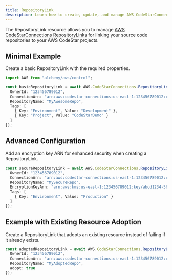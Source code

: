 ```yaml
---
title: RepositoryLink
description: Learn how to create, update, and manage AWS CodeStarConnections RepositoryLinks using Alchemy Cloud Control.
---
```


The RepositoryLink resource allows you to manage [AWS CodeStarConnections RepositoryLinks](https://docs.aws.amazon.com/codestarconnections/latest/userguide/) for linking your source code repositories to your AWS CodeStar projects.

## Minimal Example

Create a basic RepositoryLink with the required properties.

```ts
import AWS from "alchemy/aws/control";

const basicRepositoryLink = await AWS.CodeStarConnections.RepositoryLink("BasicRepoLink", {
  OwnerId: "123456789012",
  ConnectionArn: "arn:aws:codestar-connections:us-east-1:123456789012:connection/abcd1234-56ef-78gh-90ij-klmnopqrst",
  RepositoryName: "MyAwesomeRepo",
  Tags: [
    { Key: "Environment", Value: "Development" },
    { Key: "Project", Value: "CodeStarDemo" }
  ]
});
```

## Advanced Configuration

Add an encryption key ARN for enhanced security when creating a RepositoryLink.

```ts
const secureRepositoryLink = await AWS.CodeStarConnections.RepositoryLink("SecureRepoLink", {
  OwnerId: "123456789012",
  ConnectionArn: "arn:aws:codestar-connections:us-east-1:123456789012:connection/abcd1234-56ef-78gh-90ij-klmnopqrst",
  RepositoryName: "MySecureRepo",
  EncryptionKeyArn: "arn:aws:kms:us-east-1:123456789012:key/abcd1234-56ef-78gh-90ij-klmnopqrst",
  Tags: [
    { Key: "Environment", Value: "Production" }
  ]
});
```

## Example with Existing Resource Adoption

Create a RepositoryLink that adopts an existing resource instead of failing if it already exists.

```ts
const adoptedRepositoryLink = await AWS.CodeStarConnections.RepositoryLink("AdoptedRepoLink", {
  OwnerId: "123456789012",
  ConnectionArn: "arn:aws:codestar-connections:us-east-1:123456789012:connection/abcd1234-56ef-78gh-90ij-klmnopqrst",
  RepositoryName: "MyAdoptedRepo",
  adopt: true
});
```